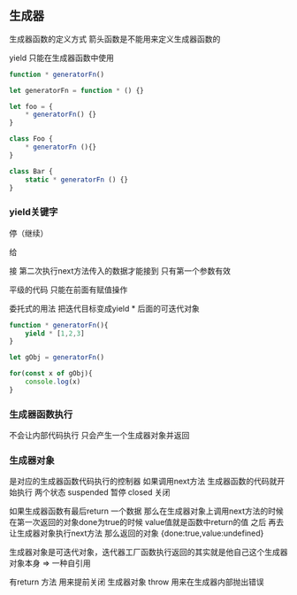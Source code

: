## 生成器

生成器函数的定义方式
箭头函数是不能用来定义生成器函数的

yield 只能在生成器函数中使用

```javascript
function * generatorFn()

let generatorFn = function * () {}

let foo = {
	* generatorFn() {}
}

class Foo {
	* generatorFn (){}
}

class Bar {
	static * generatorFn () {}
}
```

### yield关键字
停（继续）  

给  


接 第二次执行next方法传入的数据才能接到 只有第一个参数有效

平级的代码 只能在前面有赋值操作


委托式的用法 
把迭代目标变成yield * 后面的可迭代对象
```javascript
function * generatorFn(){
	yield * [1,2,3]
}

let gObj = generatorFn()

for(const x of gObj){
	console.log(x)
}


```


### 生成器函数执行
不会让内部代码执行 只会产生一个生成器对象并返回


### 生成器对象

是对应的生成器函数代码执行的控制器
如果调用next方法 生成器函数的代码就开始执行
两个状态 suspended 暂停  closed 关闭

如果生成器函数有最后return 一个数据
那么在生成器对象上调用next方法的时候 
在第一次返回的对象done为true的时候
value值就是函数中return的值
之后 再去让生成器对象执行next方法 那么返回的对象 {done:true,value:undefined}

生成器对象是可迭代对象，迭代器工厂函数执行返回的其实就是他自己这个生成器对象本身 => 一种自引用

有return 方法 用来提前关闭 生成器对象 
throw 用来在生成器内部抛出错误